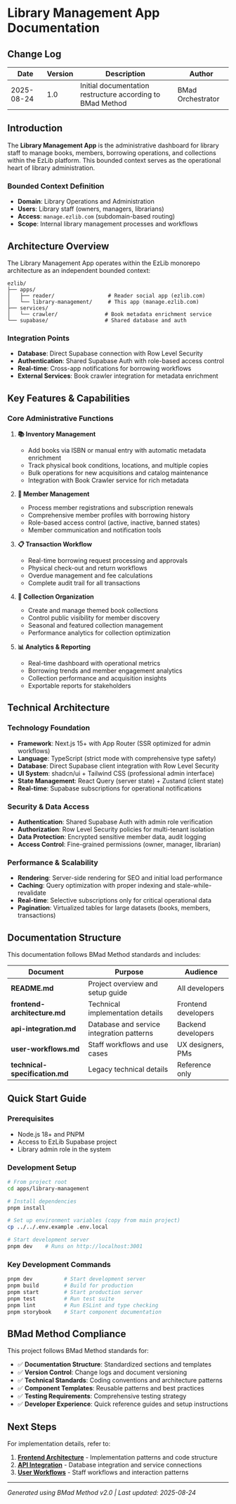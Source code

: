 # Library Management App Documentation

<!-- Powered by BMAD™ Core -->

## Change Log

| Date       | Version | Description                                                | Author            |
| ---------- | ------- | ---------------------------------------------------------- | ----------------- |
| 2025-08-24 | 1.0     | Initial documentation restructure according to BMad Method | BMad Orchestrator |

## Introduction

The **Library Management App** is the administrative dashboard for library staff to manage books, members, borrowing operations, and collections within the EzLib platform. This bounded context serves as the operational heart of library administration.

### Bounded Context Definition

- **Domain**: Library Operations and Administration
- **Users**: Library staff (owners, managers, librarians)
- **Access**: `manage.ezlib.com` (subdomain-based routing)
- **Scope**: Internal library management processes and workflows

## Architecture Overview

The Library Management App operates within the EzLib monorepo architecture as an independent bounded context:

```plaintext
ezlib/
├── apps/
│   ├── reader/                 # Reader social app (ezlib.com)
│   └── library-management/     # This app (manage.ezlib.com)
├── services/
│   └── crawler/               # Book metadata enrichment service
└── supabase/                  # Shared database and auth
```

### Integration Points

- **Database**: Direct Supabase connection with Row Level Security
- **Authentication**: Shared Supabase Auth with role-based access control
- **Real-time**: Cross-app notifications for borrowing workflows
- **External Services**: Book crawler integration for metadata enrichment

## Key Features & Capabilities

### Core Administrative Functions

1. **📚 Inventory Management**
   - Add books via ISBN or manual entry with automatic metadata enrichment
   - Track physical book conditions, locations, and multiple copies
   - Bulk operations for new acquisitions and catalog maintenance
   - Integration with Book Crawler service for rich metadata

2. **👥 Member Management**
   - Process member registrations and subscription renewals
   - Comprehensive member profiles with borrowing history
   - Role-based access control (active, inactive, banned states)
   - Member communication and notification tools

3. **📋 Transaction Workflow**
   - Real-time borrowing request processing and approvals
   - Physical check-out and return workflows
   - Overdue management and fee calculations
   - Complete audit trail for all transactions

4. **📂 Collection Organization**
   - Create and manage themed book collections
   - Control public visibility for member discovery
   - Seasonal and featured collection management
   - Performance analytics for collection optimization

5. **📊 Analytics & Reporting**
   - Real-time dashboard with operational metrics
   - Borrowing trends and member engagement analytics
   - Collection performance and acquisition insights
   - Exportable reports for stakeholders

## Technical Architecture

### Technology Foundation

- **Framework**: Next.js 15+ with App Router (SSR optimized for admin workflows)
- **Language**: TypeScript (strict mode with comprehensive type safety)
- **Database**: Direct Supabase client integration with Row Level Security
- **UI System**: shadcn/ui + Tailwind CSS (professional admin interface)
- **State Management**: React Query (server state) + Zustand (client state)
- **Real-time**: Supabase subscriptions for operational notifications

### Security & Data Access

- **Authentication**: Shared Supabase Auth with admin role verification
- **Authorization**: Row Level Security policies for multi-tenant isolation
- **Data Protection**: Encrypted sensitive member data, audit logging
- **Access Control**: Fine-grained permissions (owner, manager, librarian)

### Performance & Scalability

- **Rendering**: Server-side rendering for SEO and initial load performance
- **Caching**: Query optimization with proper indexing and stale-while-revalidate
- **Real-time**: Selective subscriptions only for critical operational data
- **Pagination**: Virtualized tables for large datasets (books, members, transactions)

## Documentation Structure

This documentation follows BMad Method standards and includes:

| Document                       | Purpose                                   | Audience            |
| ------------------------------ | ----------------------------------------- | ------------------- |
| **README.md**                  | Project overview and setup guide          | All developers      |
| **frontend-architecture.md**   | Technical implementation details          | Frontend developers |
| **api-integration.md**         | Database and service integration patterns | Backend developers  |
| **user-workflows.md**          | Staff workflows and use cases             | UX designers, PMs   |
| **technical-specification.md** | Legacy technical details                  | Reference only      |

## Quick Start Guide

### Prerequisites

- Node.js 18+ and PNPM
- Access to EzLib Supabase project
- Library admin role in the system

### Development Setup

```bash
# From project root
cd apps/library-management

# Install dependencies
pnpm install

# Set up environment variables (copy from main project)
cp ../../.env.example .env.local

# Start development server
pnpm dev    # Runs on http://localhost:3001
```

### Key Development Commands

```bash
pnpm dev          # Start development server
pnpm build        # Build for production
pnpm start        # Start production server
pnpm test         # Run test suite
pnpm lint         # Run ESLint and type checking
pnpm storybook    # Start component documentation
```

## BMad Method Compliance

This project follows BMad Method standards for:

- ✅ **Documentation Structure**: Standardized sections and templates
- ✅ **Version Control**: Change logs and document versioning
- ✅ **Technical Standards**: Coding conventions and architecture patterns
- ✅ **Component Templates**: Reusable patterns and best practices
- ✅ **Testing Requirements**: Comprehensive testing strategy
- ✅ **Developer Experience**: Quick reference guides and setup instructions

## Next Steps

For implementation details, refer to:

1. **[Frontend Architecture](./frontend-architecture.md)** - Implementation patterns and code structure
2. **[API Integration](./api-integration.md)** - Database integration and service connections
3. **[User Workflows](./user-workflows.md)** - Staff workflows and interaction patterns

---

_Generated using BMad Method v2.0 | Last updated: 2025-08-24_
